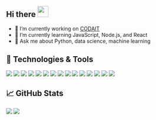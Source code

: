 ## Hi there <img src="https://raw.githubusercontent.com/MartinHeinz/MartinHeinz/master/wave.gif" width="30px">
- 🔭 I’m currently working on [CODAIT](https://www.ibm.com/opensource/centers/codait/projects/)
- 🌱 I’m currently learning JavaScript, Node.js, and React
- 💬 Ask me about Python, data science, machine learning

<!--
**tlzhu19/tlzhu19** is a ✨ _special_ ✨ repository because its `README.md` (this file) appears on your GitHub profile.

Here are some ideas to get you started:

- 🔭 I’m currently working on ...
- 🌱 I’m currently learning ...
- 👯 I’m looking to collaborate on ...
- 🤔 I’m looking for help with ...
- 💬 Ask me about ...
- 📫 How to reach me: ...
- 😄 Pronouns: ...
- ⚡ Fun fact: ...

Helpful links:
https://github.com/anuraghazra/github-readme-stats/blob/master/themes/README.md
https://dev.to/charalambosioannou/create-a-dynamic-github-profile-readme-il5
https://towardsdatascience.com/build-a-stunning-readme-for-your-github-profile-9b80434fe5d7
https://shields.io/
https://github.com/Ileriayo/markdown-badges
-->

## 🔧 Technologies & Tools
![](https://img.shields.io/badge/Code-Python-informational?style=flat&logo=python&logoColor=white&color=2bbc8a)
![](https://img.shields.io/badge/Code-R-informational?style=flat&logo=r&logoColor=white&color=2bbc8a)
![](https://img.shields.io/badge/Code-JavaScript-informational?style=flat&logo=javascript&logoColor=white&color=2bbc8a)
![](https://img.shields.io/badge/ML-Pandas-informational?style=flat&logo=pandas&logoColor=white&color=blueviolet)
![](https://img.shields.io/badge/ML-Numpy-informational?style=flat&logo=numpy&logoColor=white&color=blueviolet)
![](https://img.shields.io/badge/ML-ScikitLearn-informational?style=flat&logo=scikit-learn&logoColor=white&color=blueviolet)
![](https://img.shields.io/badge/ML-TensorFlow-informational?style=flat&logo=TensorFlow&logoColor=white&color=blueviolet)
![](https://img.shields.io/badge/Framework-Flask-information?&style=flat&logo=flask&logoColor=white&color=blue)
![](https://img.shields.io/badge/Framework-Django-information?&style=flat&logo=django&logoColor=white&color=blue)
![](https://img.shields.io/badge/Framework-Bootstrap-information?&style=flat&logo=bootstrap&logoColor=white&color=blue)
![](https://img.shields.io/badge/Framework-jQuery-information?&style=flat&logo=jquery&logoColor=white&color=blue)
![](https://img.shields.io/badge/Tools-Heroku-informational?style=flat&logo=heroku&logoColor=white&color=red)
![](https://img.shields.io/badge/Tools-PostgreSQL-informational?style=flat&logo=postgresql&logoColor=white&color=red)
![](https://img.shields.io/badge/Tools-Docker-informational?style=flat&logo=docker&logoColor=white&color=red)
![](https://img.shields.io/badge/Tools-Red_Hat_OpenShift-informational?style=flat&logo=red-hat-open-shift&logoColor=white&color=red)

## &#x1f4c8; GitHub Stats

<div>
<img align="center" src="https://github-readme-stats.vercel.app/api/top-langs/?username=tlzhu19&theme=solarized-dark" />
<img align="center" src="https://github-readme-stats.vercel.app/api/?username=tlzhu19&theme=solarized-dark" />
</div>

